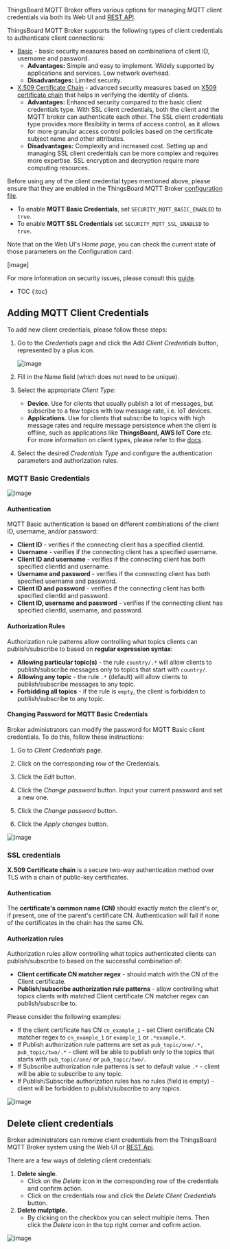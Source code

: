 
ThingsBoard MQTT Broker offers various options for managing MQTT client credentials via both its Web UI and [REST API](/docs/mqtt-broker/mqtt-client-credentials-management/). 

ThingsBoard MQTT Broker supports the following types of client credentials to authenticate client connections:
- [Basic](/docs/mqtt-broker/security/) - basic security measures based on combinations of client ID, username and password.
  - **Advantages:** Simple and easy to implement. Widely supported by applications and services. Low network overhead.
  - **Disadvantages:** Limited security.
- [X.509 Certificate Chain](/docs/mqtt-broker/security/) - advanced security measures based on [X509 certificate chain]() that helps in verifying the identity of clients.
  - **Advantages:** Enhanced security compared to the basic client credentials type. With SSL client credentials, both the client and the MQTT broker can authenticate each other. 
  The SSL client credentials type provides more flexibility in terms of access control, as it allows for more granular access control policies based on the certificate subject name and other attributes.
  - **Disadvantages:** Complexity and increased cost. Setting up and managing SSL client credentials can be more complex and requires more expertise. SSL encryption and decryption require more computing resources.

Before using any of the client credential types mentioned above, please ensure that they are enabled in the ThingsBoard MQTT Broker [configuration file]().
- To enable **MQTT Basic Credentials**, set `SECURITY_MQTT_BASIC_ENABLED` to `true`.
- To enable **MQTT SSL Credentials** set `SECURITY_MQTT_SSL_ENABLED` to `true`.

Note that on the Web UI's _Home page_, you can check the current state of those parameters on the Configuration card:

[image]

For more information on security issues, please consult this [guide](/docs/mqtt-broker/security/).

* TOC
{:toc}

## Adding MQTT Client Credentials

To add new client credentials, please follow these steps:

1. Go to the _Credentials_ page and click the Add _Client Credentials_ button, represented by a plus icon.

   ![image](/images/mqtt-broker/user-guide/ui/mqtt-client-creds.png)

2. Fill in the Name field (which does not need to be unique).
3. Select the appropriate _Client Type_:
   - **Device**. Use for clients that usually publish a lot of messages, but subscribe to a few topics with low message rate, i.e. IoT devices.
   - **Applications**. Use for clients that subscribe to topics with high message rates and require message persistence when the client is offline, such as applications like **ThingsBoard, AWS IoT Core** etc.
     For more information on client types, please refer to the [docs]().

4. Select the desired _Credentials Type_ and configure the authentication parameters and authorization rules.

### MQTT Basic Credentials

![image](/images/mqtt-broker/user-guide/ui/mqtt-client-credentials-save-basic.png)

#### Authentication

MQTT Basic authentication is based on different combinations of the client ID, username, and/or password:
- **Client ID** - verifies if the connecting client has a specified clientId.
- **Username** - verifies if the connecting client has a specified username.
- **Client ID and username** - verifies if the connecting client has both specified clientId and username.
- **Username and password** - verifies if the connecting client has both specified username and password.
- **Client ID and password** - verifies if the connecting client has both specified clientId and password.
- **Client ID, username and password** - verifies if the connecting client has specified clientId, username, and password.

#### Authorization Rules

Authorization rule patterns allow controlling what topics clients can publish/subscribe to based on **regular expression syntax**:

* **Allowing particular topic(s)** - the rule `country/.*` will allow clients to publish/subscribe messages only to topics that start with `country/`.
* **Allowing any topic** - the rule `.*` (default) will allow clients to publish/subscribe messages to any topic.
* **Forbidding all topics** - if the rule is `empty`, the client is forbidden to publish/subscribe to any topic.

#### Changing Password for MQTT Basic Credentials

Broker administrators can modify the password for MQTT Basic client credentials. To do this, follow these instructions:
1. Go to _Client Credentials_ page.

2. Click on the corresponding row of the Credentials.

3. Click the _Edit_ button.

4. Click the _Change password_ button. Input your current password and set a new one.

5. Click the _Change password_ button.

6. Click the _Apply changes_ button.

![image](/images/mqtt-broker/user-guide/ui/mqtt-client-credentials-change-pass.png)

### SSL credentials

**X.509 Certificate chain** is a secure two-way authentication method over TLS with a chain of public-key certificates.

#### Authentication

The **certificate's common name (CN)** should exactly match the client's or, if present, one of the parent's certificate CN. 
Authentication will fail if none of the certificates in the chain has the same CN.

#### Authorization rules

Authorization rules allow controlling what topics authenticated clients can publish/subscribe to based on the successful combination of:

* **Client certificate CN matcher regex** - should match with the CN of the Client certificate.
* **Publish/subscribe authorization rule patterns** - allow controlling what topics clients with matched Client certificate CN matcher regex can publish/subscribe to.

Please consider the following examples:
* If the client certificate has CN `cn_example_1` - set Client certificate CN matcher regex to `cn_example_1` or `example_1` or `.*example.*`.
* If Publish authorization rule patterns are set as `pub_topic/one/.*, pub_topic/two/.*` - client will be able to publish only to the topics that starts with `pub_topic/one/` or `pub_topic/two/`.
* If Subscribe authorization rule patterns is set to default value `.*` - client will be able to subscribe to any topic.
* If Publish/Subscribe authorization rules has no rules (field is empty) - client will be forbidden to publish/subscribe to any topics.

![image](/images/mqtt-broker/user-guide/ui/mqtt-client-credentials-save-ssl.png)

## Delete client credentials

Broker administrators can remove client credentials from the ThingsBoard MQTT Broker system using the Web UI or [REST Api]().

There are a few ways of deleting client credentials:
1. **Delete single**.
   - Click on the _Delete_ icon in the corresponding row of the credentials and confirm action.
   - Click on the credentials row and click the _Delete Client Credentials_ button.
2. **Delete mulptiple.** 
   * By clicking on the checkbox you can select multiple items. Then click the _Delete_ icon in the top right corner and cofirm action.

![image](/images/mqtt-broker/user-guide/ui/mqtt-client-creds-delete.png)

